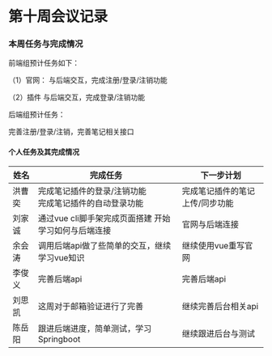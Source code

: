 # 第十周会议记录



### 本周任务与完成情况

前端组预计任务如下：

（1）官网：
与后端交互，完成注册/登录/注销功能

（2）插件
与后端交互，完成登录/注销功能



后端组预计任务：

完善注册/登录/注销，完善笔记相关接口



#### 个人任务及其完成情况

| 姓名   | 完成任务                                                  | 下一步计划                      |
| ------ | --------------------------------------------------------- | ------------------------------- |
| 洪曹奕 | 完成笔记插件的登录/注销功能<br>完成笔记插件的自动登录功能 | 完成笔记插件的笔记上传/同步功能 |
| 刘家诚 | 通过vue cli脚手架完成页面搭建 开始学习如何与后端连接      | 官网与后端连接                  |
| 余会涛 | 调用后端api做了些简单的交互，继续学习vue知识              | 继续使用vue重写官网             |
| 李俊义 | 完善后端api                                               | 完善后端api                     |
| 刘思凯 | 这周对于邮箱验证进行了完善                                | 继续完善后台相关api             |
| 陈岳阳 | 跟进后端进度，简单测试，学习Springboot                    | 继续跟进后台与测试              |

